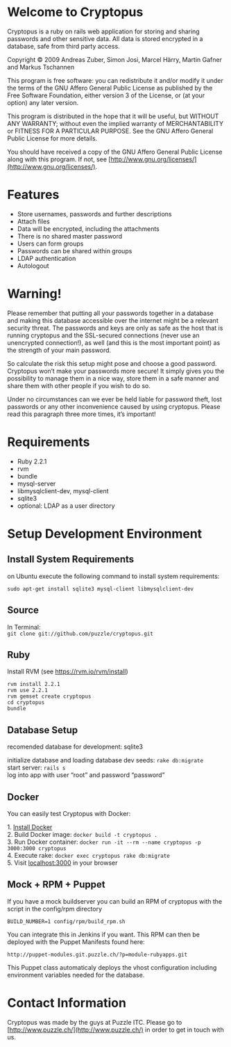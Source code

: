 Welcome to Cryptopus
====================

Cryptopus is a ruby on rails web application for storing and sharing
passwords and other sensitive data. All data is stored encrypted in a
database, safe from third party access.

Copyright © 2009 Andreas Zuber, Simon Josi, Marcel Härry, Martin Gafner
and Markus Tschannen

This program is free software: you can redistribute it and/or modify it
under the terms of the GNU Affero General Public License as published by
the Free Software Foundation, either version 3 of the License, or (at
your option) any later version.

This program is distributed in the hope that it will be useful, but
WITHOUT ANY WARRANTY; without even the implied warranty of
MERCHANTABILITY or FITNESS FOR A PARTICULAR PURPOSE. See the GNU Affero
General Public License for more details.

You should have received a copy of the GNU Affero General Public License
along with this program. If not, see
[http://www.gnu.org/licenses/](http://www.gnu.org/licenses/).

Features
========

-   Store usernames, passwords and further descriptions
-   Attach files
-   Data will be encrypted, including the attachments
-   There is no shared master password
-   Users can form groups
-   Passwords can be shared within groups
-   LDAP authentication
-   Autologout

Warning!
========

Please remember that putting all your passwords together in a database
and making this database accessible over the internet might be a
relevant security threat. The passwords and keys are only as safe as the
host that is running cryptopus and the SSL-secured connections (never
use an unencrypted connection!), as well (and this is the most important
point) as the strength of your main password.

So calculate the risk this setup might pose and choose a good password.
Cryptopus won’t make your passwords more secure! It simply gives you the
possibility to manage them in a nice way, store them in a safe manner
and share them with other people if you wish to do so.

Under no circumstances can we ever be held liable for password theft,
lost passwords or any other inconvenience caused by using cryptopus.
Please read this paragraph three more times, it’s important!

Requirements
============

-   Ruby 2.2.1
-   rvm
-   bundle
-   mysql-server
-   libmysqlclient-dev, mysql-client
-   sqlite3
-   optional: LDAP as a user directory

Setup Development Environment
=============================

Install System Requirements
---------------------------

on Ubuntu execute the following command to install system requirements:

`sudo apt-get install sqlite3 mysql-client libmysqlclient-dev`

Source
------

In Terminal:\
`git clone git://github.com/puzzle/cryptopus.git`

Ruby
----

Install RVM (see https://rvm.io/rvm/install)

`rvm install 2.2.1`\
`rvm use 2.2.1`\
`rvm gemset create cryptopus`\
`cd cryptopus`\
`bundle`

Database Setup
--------------

recomended database for development: sqlite3

initialize database and loading database dev seeds: `rake db:migrate`\
start server: `rails s`\
log into app with user “root” and password “password”

Docker
------

You can easily test Cryptopus with Docker:

​1. [Install
Docker](https://docs.docker.com/engine/installation/ubuntulinux/)\
2. Build Docker image: `docker build -t cryptopus .`\
3. Run Docker container:
`docker run -it --rm --name cryptopus -p 3000:3000 cryptopus`\
4. Execute rake: `docker exec cryptopus rake db:migrate`\
5. Visit [localhost:3000](http://localhost:3000) in your browser

Mock + RPM + Puppet
-------------------

If you have a mock buildserver you can build an RPM of cryptopus with
the script in the config/rpm directory

`BUILD_NUMBER=1 config/rpm/build_rpm.sh`

You can integrate this in Jenkins if you want. This RPM can then be
deployed with the Puppet Manifests found here:

`http://puppet-modules.git.puzzle.ch/?p=module-rubyapps.git`

This Puppet class automaticaly deploys the vhost configuration including
environment variables needed for the database.

Contact Information
===================

Cryptopus was made by the guys at Puzzle ITC. Please go to
[http://www.puzzle.ch/](http://www.puzzle.ch/) in order to get in touch
with us.
